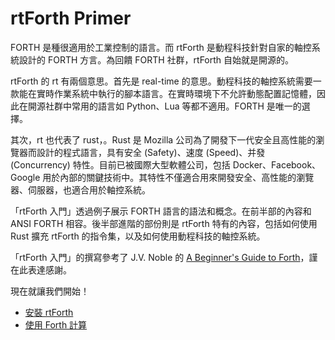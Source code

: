 # rtForth Primer 

FORTH 是種很適用於工業控制的語言。而 rtForth 是動程科技針對自家的軸控系統設計的 FORTH 方言。為回饋 FORTH 社群，rtForth 自始就是開源的。

rtForth 的 rt 有兩個意思。首先是 real-time 的意思。動程科技的軸控系統需要一款能在實時作業系統中執行的腳本語言。在實時環境下不允許動態配置記憶體，因此在開源社群中常用的語言如 Python、Lua 等都不適用。FORTH 是唯一的選擇。

其次，rt 也代表了 rust，。Rust 是 Mozilla 公司為了開發下一代安全且高性能的瀏覽器而設計的程式語言，具有安全 (Safety)、速度 (Speed)、并發 (Concurrency) 特性。目前已被國際大型軟體公司，包括 Docker、Facebook、Google 用於內部的關鍵技術中。其特性不僅適合用來開發安全、高性能的瀏覽器、伺服器，也適合用於軸控系統。

「rtForth 入門」透過例子展示 FORTH 語言的語法和概念。在前半部的內容和 ANSI FORTH 相容。後半部進階的部份則是 rtForth 特有的內容，包括如何使用 Rust 擴充 rtForth 的指令集，以及如何使用動程科技的軸控系統。

「rtForth 入門」的撰寫參考了 J.V. Noble 的 [A Beginner's Guide to Forth](http://galileo.phys.virginia.edu/classes/551.jvn.fall01/primer.htm)，謹在此表達感謝。

現在就讓我們開始！

* [安裝 rtForth](installation.md)
* [使用 Forth 計算](calculator.md)
